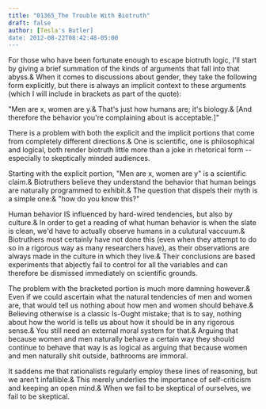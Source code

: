 ```yaml
---
title: "01365_The Trouble With Biotruth"
draft: false
author: [Tesla's Butler]
date: 2012-08-22T08:42:48-05:00
---
```


For those who have been fortunate enough to escape biotruth logic, I'll start by giving a brief summation of the kinds of arguments that fall into that abyss.&  When it comes to discussions about gender, they take the following form explicitly, but there is always an implicit context to these arguments (which I will include in brackets as part of the quote):

"Men are x, women are y.&  That's just how humans are; it's biology.&  [And therefore the behavior you're complaining about is acceptable.]"

There is a problem with both the explicit and the implicit portions that come from completely different directions.&  One is scientific, one is philosophical and logical, both render biotruth little more than a joke in rhetorical form -- especially to skeptically minded audiences.

Starting with the explicit portion, "Men are x, women are y" is a scientific claim.&  Biotruthers believe they understand the behavior that human beings are naturally programmed to exhibit.&  The question that dispels their myth is a simple one:&  "how do you know this?"

Human behavior IS influenced by hard-wired tendencies, but also by culture.&  In order to get a reading of what human behavior is when the slate is clean, we'd have to actually observe humans in a culutural vaccuum.&  Biotruthers most certainly have not done this (even when they attempt to do so in a rigorous way as many researchers have), as their observations are always made in the culture in which they live.&  Their conclusions are based experiments that abjectly fail to control for all the variables and can therefore be dismissed immediately on scientific grounds.

The problem with the bracketed portion is much more damning however.&  Even if we could ascertain what the natural tendencies of men and women are, that would tell us nothing about how men and women should behave.&  Believing otherwise is a classic Is-Ought mistake; that is to say, nothing about how the world is tells us about how it should be in any rigorous sense.&  You still need an external moral system for that.&  Arguing that because women and men naturally behave a certain way they should continue to behave that way is as logical as arguing that because women and men naturally shit outside, bathrooms are immoral.

It saddens me that rationalists regularly employ these lines of reasoning, but we aren't infallible.&  This merely underlies the importance of self-criticism and keeping an open mind.&  When we fail to be skeptical of ourselves, we fail to be skeptical.
